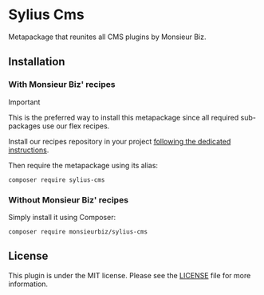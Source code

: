 # Sylius Cms

Metapackage that reunites all CMS plugins by Monsieur Biz.

## Installation

### With Monsieur Biz' recipes

> [!IMPORTANT]
> This is the preferred way to install this metapackage since all required sub-packages use our flex recipes.

Install our recipes repository in your project [following the dedicated instructions](https://github.com/monsieurbiz/symfony-recipes?tab=readme-ov-file#howto).

Then require the metapackage using its alias:
```
composer require sylius-cms
```

### Without Monsieur Biz' recipes

Simply install it using Composer:

```
composer require monsieurbiz/sylius-cms
```

## License

This plugin is under the MIT license.
Please see the [LICENSE](LICENSE) file for more information.
